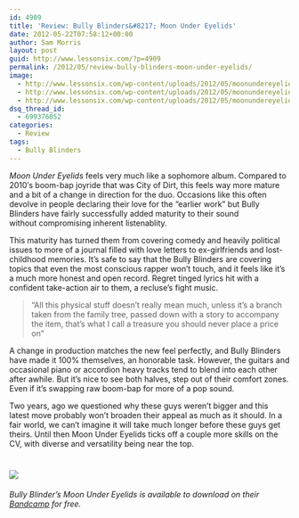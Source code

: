 ```yaml
---
id: 4909
title: 'Review: Bully Blinders&#8217; Moon Under Eyelids'
date: 2012-05-22T07:58:12+00:00
author: Sam Morris
layout: post
guid: http://www.lessonsix.com/?p=4909
permalink: /2012/05/review-bully-blinders-moon-under-eyelids/
image:
  - http://www.lessonsix.com/wp-content/uploads/2012/05/moonundereyelids_album2.jpg
  - http://www.lessonsix.com/wp-content/uploads/2012/05/moonundereyelids_album2.jpg
  - http://www.lessonsix.com/wp-content/uploads/2012/05/moonundereyelids_album2.jpg
dsq_thread_id:
  - 699376052
categories:
  - Review
tags:
  - Bully Blinders
---
```

_Moon Under Eyelids_ feels very much like a sophomore album. Compared to 2010&#8242;s boom-bap joyride that was City of Dirt, this feels way more mature and a bit of a change in direction for the duo. Occasions like this often devolve in people declaring their love for the &#8220;earlier work&#8221; but Bully Blinders have fairly successfully added maturity to their sound without compromising inherent listenablity.

<!--more-->

This maturity has turned them from covering comedy and heavily political issues to more of a journal filled with love letters to ex-girlfriends and lost-childhood memories. It&#8217;s safe to say that the Bully Blinders are covering topics that even the most conscious rapper won&#8217;t touch, and it feels like it&#8217;s a much more honest and open record. Regret tinged lyrics hit with a confident take-action air to them, a recluse&#8217;s fight music.

> &#8220;All this physical stuff doesn&#8217;t really mean much, unless it&#8217;s a branch taken from the family tree, passed down with a story to accompany the item, that&#8217;s what I call a treasure you should never place a price on&#8221;

A change in production matches the new feel perfectly, and Bully Blinders have made it 100% themselves, an honorable task. However, the guitars and occasional piano or accordion heavy tracks tend to blend into each other after awhile. But it&#8217;s nice to see both halves, step out of their comfort zones. Even if it&#8217;s swapping raw boom-bap for more of a pop sound.

Two years, ago we questioned why these guys weren&#8217;t bigger and this latest move probably won&#8217;t broaden their appeal as much as it should. In a fair world, we can&#8217;t imagine it will take much longer before these guys get theirs. Until then Moon Under Eyelids ticks off a couple more skills on the CV, with diverse and versatility being near the top.

# ![](http://www.lessonsix.com/wp-content/themes/lessonsix/images/review_three.png)

_Bully Blinder&#8217;s Moon Under Eyelids is available to download on their [Bandcamp](http://bullyblinders.bandcamp.com/) for free._